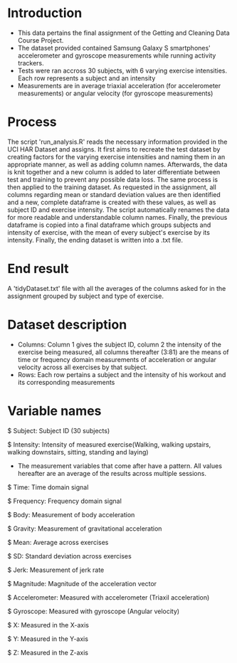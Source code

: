 # Introduction

- This data pertains the final assignment of the Getting and Cleaning Data Course Project.
- The dataset provided contained Samsung Galaxy S smartphones' accelerometer and gyroscope measurements while running activity trackers.
- Tests were ran accross 30 subjects, with 6 varying exercise intensities. Each row represents a subject and an intensity
- Measurements are in average triaxial acceleration (for accelerometer measurements) or angular velocity (for gyroscope measurements)

# Process

The script 'run_analysis.R' reads the necessary information provided in the UCI HAR Dataset and assigns. It first aims to recreate the test dataset by creating factors for the varying exercise intensities and naming them in an appropriate manner, as well as adding column names. Afterwards, the data is knit together and a new column is added to later differentiate between test and training to prevent any possible data loss. The same process is then applied to the training dataset. As requested in the assignment, all columns regarding mean or standard deviation values are then identified and a new, complete dataframe is created with these values, as well as subject ID and exercise intensity. The script automatically renames the data for more readable and understandable column names. Finally, the previous dataframe is copied into a final dataframe which groups subjects and intensity of exercise, with the mean of every subject's exercise by its intensity. Finally, the ending dataset is written into a .txt file.

# End result

A 'tidyDataset.txt' file with all the averages of the columns asked for in the assignment grouped by subject and type of exercise.

# Dataset description

- Columns: Column 1 gives the subject ID, column 2 the intensity of the exercise being measured, all columns thereafter (3:81) are the means of time or frequency domain measurements of acceleration or angular velocity across all exercises by that subject.
- Rows: Each row pertains a subject and the intensity of his workout and its corresponding measurements

# Variable names

\$ Subject: Subject ID (30 subjects)

\$ Intensity: Intensity of measured exercise(Walking, walking upstairs, walking downstairs, sitting, standing and laying)

- The measurement variables that come after have a pattern. All values hereafter are an average of the results across multiple sessions.

\$ Time: Time domain signal

\$ Frequency: Frequency domain signal

\$ Body: Measurement of body acceleration

\$ Gravity: Measurement of gravitational acceleration

\$ Mean: Average across exercises

\$ SD: Standard deviation across exercises

\$ Jerk: Measurement of jerk rate

\$ Magnitude: Magnitude of the acceleration vector

\$ Accelerometer: Measured with accelerometer (Triaxil acceleration)

\$ Gyroscope: Measured with gyroscope (Angular velocity)

\$ X: Measured in the X-axis

\$ Y: Measured in the Y-axis

\$ Z: Measured in the Z-axis
